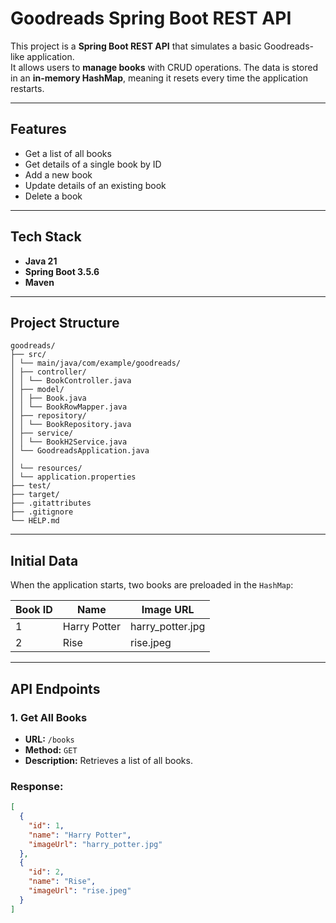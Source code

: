 # Goodreads Spring Boot REST API

This project is a **Spring Boot REST API** that simulates a basic Goodreads-like application.  
It allows users to **manage books** with CRUD operations. The data is stored in an **in-memory HashMap**, meaning it resets every time the application restarts.

---

## **Features**
- Get a list of all books
- Get details of a single book by ID
- Add a new book
- Update details of an existing book
- Delete a book

---

## **Tech Stack**
- **Java 21**
- **Spring Boot 3.5.6**
- **Maven**

---

## **Project Structure**

    goodreads/
    ├── src/
    │ └── main/java/com/example/goodreads/
    │ ├── controller/
    │ │ └── BookController.java
    │ ├── model/
    │ │ ├── Book.java
    │ │ └── BookRowMapper.java
    │ ├── repository/
    │ │ └── BookRepository.java
    │ ├── service/
    │ │ └── BookH2Service.java
    │ └── GoodreadsApplication.java
    │
    │ └── resources/
    │ └── application.properties
    ├── test/
    ├── target/
    ├── .gitattributes
    ├── .gitignore
    └── HELP.md


---

## **Initial Data**
When the application starts, two books are preloaded in the `HashMap`:

| Book ID | Name          | Image URL          |
|---------|---------------|--------------------|
| 1       | Harry Potter  | harry_potter.jpg   |
| 2       | Rise          | rise.jpeg          |

---

## **API Endpoints**

### **1. Get All Books**
- **URL:** `/books`
- **Method:** `GET`
- **Description:** Retrieves a list of all books.

### **Response:**
```json
[
  {
    "id": 1,
    "name": "Harry Potter",
    "imageUrl": "harry_potter.jpg"
  },
  {
    "id": 2,
    "name": "Rise",
    "imageUrl": "rise.jpeg"
  }
]
